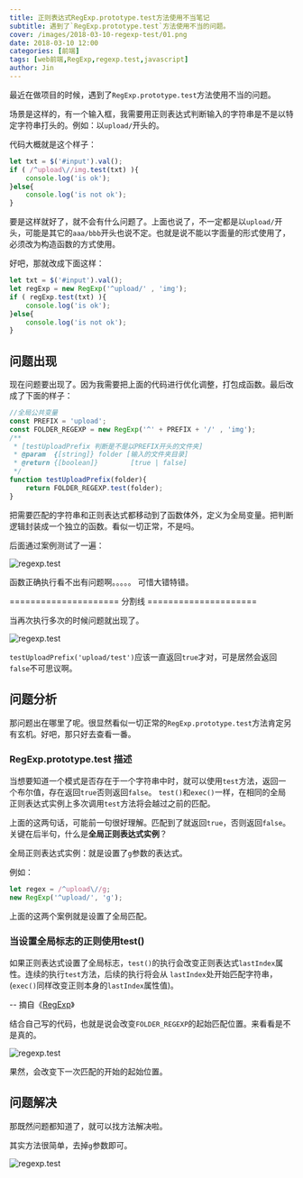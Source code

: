 ```yaml
---
title: 正则表达式RegExp.prototype.test方法使用不当笔记
subtitle: 遇到了`RegExp.prototype.test`方法使用不当的问题。
cover: /images/2018-03-10-regexp-test/01.png
date: 2018-03-10 12:00
categories: [前端]
tags: [web前端,RegExp,regexp.test,javascript]
author: Jin
---
```


最近在做项目的时候，遇到了`RegExp.prototype.test`方法使用不当的问题。

场景是这样的，有一个输入框，我需要用正则表达式判断输入的字符串是不是以特定字符串打头的。例如：以`upload/`开头的。

代码大概就是这个样子：

```js
let txt = $('#input').val();
if ( /^upload\//img.test(txt) ){
    console.log('is ok');
}else{
    console.log('is not ok');
}
```

<!-- more -->

要是这样就好了，就不会有什么问题了。上面也说了，不一定都是以`upload/`开头，可能是其它的`aaa/bbb`开头也说不定。也就是说不能以字面量的形式使用了，必须改为构造函数的方式使用。

好吧，那就改成下面这样：

```js
let txt = $('#input').val();
let regExp = new RegExp('^upload/' , 'img');
if ( regExp.test(txt) ){
    console.log('is ok');
}else{
    console.log('is not ok');
}
```

## 问题出现
现在问题要出现了。因为我需要把上面的代码进行优化调整，打包成函数。最后改成了下面的样子：

```js
//全局公共变量
const PREFIX = 'upload';
const FOLDER_REGEXP = new RegExp('^' + PREFIX + '/' , 'img');
/**
 * [testUploadPrefix 判断是不是以PREFIX开头的文件夹]
 * @param  {[string]} folder [输入的文件夹目录]
 * @return {[boolean]}        [true | false]
 */
function testUploadPrefix(folder){
    return FOLDER_REGEXP.test(folder);
}
```

把需要匹配的字符串和正则表达式都移动到了函数体外，定义为全局变量。把判断逻辑封装成一个独立的函数。看似一切正常，不是吗。

后面通过案例测试了一遍：

![regexp.test](/images/2018-03-10-regexp-test/01.png)

函数正确执行看不出有问题啊。。。。。 可惜大错特错。

===================== 分割线 =====================

当再次执行多次的时候问题就出现了。

![regexp.test](/images/2018-03-10-regexp-test/02.png)

`testUploadPrefix('upload/test')`应该一直返回`true`才对，可是居然会返回`false`不可思议啊。

## 问题分析
那问题出在哪里了呢。很显然看似一切正常的`RegExp.prototype.test`方法肯定另有玄机。好吧，那只好去查看一番。

### RegExp.prototype.test 描述
当想要知道一个模式是否存在于一个字符串中时，就可以使用`test`方法，返回一个布尔值，存在返回`true`否则返回`false`。 `test()`和`exec()`一样，在相同的全局正则表达式实例上多次调用`test`方法将会越过之前的匹配。


上面的这两句话，可能前一句很好理解。匹配到了就返回`true`，否则返回`false`。 关键在后半句，什么是**全局正则表达式实例**？

全局正则表达式实例：就是设置了`g`参数的表达式。

例如：

```js
let regex = /^upload\//g;
new RegExp('^upload/', 'g');
```

上面的这两个案例就是设置了全局匹配。

### 当设置全局标志的正则使用test()
如果正则表达式设置了全局标志，`test()`的执行会改变正则表达式`lastIndex`属性。连续的执行`test`方法，后续的执行将会从 `lastIndex`处开始匹配字符串，(`exec()`同样改变正则本身的`lastIndex`属性值)。

-- 摘自《[RegExp](https://developer.mozilla.org/zh-CN/docs/Web/JavaScript/Reference/Global_Objects/RegExp/test)》

结合自己写的代码，也就是说会改变`FOLDER_REGEXP`的起始匹配位置。来看看是不是真的。

![regexp.test](/images/2018-03-10-regexp-test/03.png)

果然，会改变下一次匹配的开始的起始位置。

## 问题解决
那既然问题都知道了，就可以找方法解决啦。

其实方法很简单，去掉`g`参数即可。

![regexp.test](/images/2018-03-10-regexp-test/04.png)













